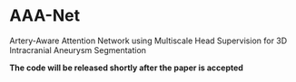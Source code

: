 # AAA-Net
Artery-Aware Attention Network using Multiscale Head Supervision for 3D Intracranial Aneurysm Segmentation


**The code will be released shortly after the paper is accepted**
